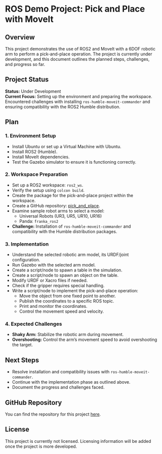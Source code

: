 # ROS Demo Project: Pick and Place with MoveIt

## Overview

This project demonstrates the use of ROS2 and MoveIt with a 6DOF robotic arm to perform a pick-and-place operation. The project is currently under development, and this document outlines the planned steps, challenges, and progress so far.

## Project Status

**Status:** Under Development  
**Current Focus:** Setting up the environment and preparing the workspace. Encountered challenges with installing `ros-humble-moveit-commander` and ensuring compatibility with the ROS2 Humble distribution.

## Plan

### 1. Environment Setup

- Install Ubuntu or set up a Virtual Machine with Ubuntu.
- Install ROS2 (Humble).
- Install MoveIt dependencies.
- Test the Gazebo simulator to ensure it is functioning correctly.

### 2. Workspace Preparation

- Set up a ROS2 workspace: `ros2_ws`.
- Verify the setup using `colcon build`.
- Create the package for the pick-and-place project within the workspace.
- Create a GitHub repository: [pick_and_place](https://github.com/saleemhamo/pick_and_place).
- Examine sample robot arms to select a model:
  - Universal Robots (UR3, UR5, UR10, UR16)
  - Panda: `franka_ros2`
- **Challenge:** Installation of `ros-humble-moveit-commander` and compatibility with the Humble distribution packages.

### 3. Implementation

- Understand the selected robotic arm model, its URDF/joint configuration.
- Run Gazebo with the selected arm model.
- Create a script/node to spawn a table in the simulation.
- Create a script/node to spawn an object on the table.
- Modify URDF or Xacro files if needed.
- Check if the gripper requires special handling.
- Write a script/node to implement the pick-and-place operation:
  - Move the object from one fixed point to another.
  - Publish the coordinates to a specific ROS topic.
  - Print and monitor the coordinates.
  - Control the movement speed and velocity.

### 4. Expected Challenges

- **Shaky Arm:** Stabilize the robotic arm during movement.
- **Overshooting:** Control the arm’s movement speed to avoid overshooting the target.

## Next Steps

- Resolve installation and compatibility issues with `ros-humble-moveit-commander`.
- Continue with the implementation phase as outlined above.
- Document the progress and challenges faced.

## GitHub Repository

You can find the repository for this project [here](https://github.com/saleemhamo/pick_and_place).

## License

This project is currently not licensed. Licensing information will be added once the project is more developed.
